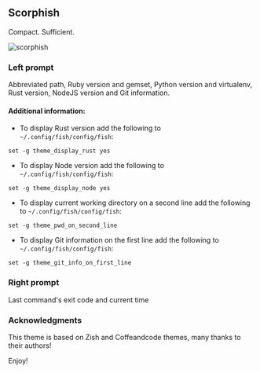 ## Scorphish

Compact. Sufficient.

![scorphish](https://cloud.githubusercontent.com/assets/2112697/17072736/e7515e4a-5040-11e6-8f5b-95d8bd51bd20.png)


### Left prompt
Abbreviated path, Ruby version and gemset, Python version and virtualenv, Rust
version, NodeJS version and Git information.

#### Additional information:

 * To display Rust version add the following to `~/.config/fish/config/fish`:

```fish
set -g theme_display_rust yes
```

 * To display Node version add the following to `~/.config/fish/config/fish`:

```fish
set -g theme_display_node yes
```

 * To display current working directory on a second line add the following to
   `~/.config/fish/config/fish`:

```fish
set -g theme_pwd_on_second_line
```

 * To display Git information on the first line add the following to
   `~/.config/fish/config/fish`:

```fish
set -g theme_git_info_on_first_line
```


### Right prompt
Last command's exit code and current time


### Acknowledgments
This theme is based on Zish and Coffeandcode themes, many thanks to their
authors!

Enjoy!

